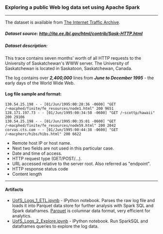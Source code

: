 ### Exploring a public Web log data set using Apache Spark

---

The dataset is available from [The Internet Traffic Archive](http://ita.ee.lbl.gov/index.html).

##### Dataset source: http://ita.ee.lbl.gov/html/contrib/Sask-HTTP.html

##### Dataset description:

This trace contains seven months’ worth of all HTTP requests to the University of Saskatchewan's WWW server. The University of Saskatchewan is located in Saskatoon, Saskatchewan, Canada.

The log contains over **_2,400,000_** lines from **_June to December 1995_** - the early days of the World Wide Web.

#### Log file sample and format:

```
130.54.25.198 - - [01/Jun/1995:00:28:36 -0600] "GET /~macphed/finite/fe_resources/node1.html" 200 9651
128.171.197.73 - - [01/Jun/1995:00:34:50 -0600] "GET /~scottp/hawaii" 200 29106
130.54.25.198 - - [01/Jun/1995:00:35:01 -0600] "GET /~macphed/finite/fe_resources/node59.html" 200 2042
corvas.cts.com - - [01/Jun/1995:00:44:38 -0600] "GET /~macpherc/hibs/hibs.html" 200 6622
```
 - Remote host IP or host name.
 - Next two fields are not used in this particular case.
 - Date and time of access.
 - HTTP request type (GET/POST/...).
 - URL accessed relative to the server root. Also referred as "endpoint".
 - HTTP response status code
 - Content length

---

#### Artifacts

 * [UofS_Logs_1_ETL.ipynb](https://github.com/sgcom/spark-web-log-analysis/blob/master/UofS_Logs_1_ETL.ipynb) - IPython notebook. Parses the raw log file and loads it into Parquet data store for further analysis with Spark SQL and Spark dataframes. [Parquet](https://parquet.apache.org/) is columnar data format, very efficient for analytics.
 * [UofS_Logs_2_Explore.ipynb](https://github.com/sgcom/spark-web-log-analysis/blob/master/UofS_Logs_2_Explore.ipynb) - IPython notebook. Run SparkSQL and dataframes queries to explore the log data.
